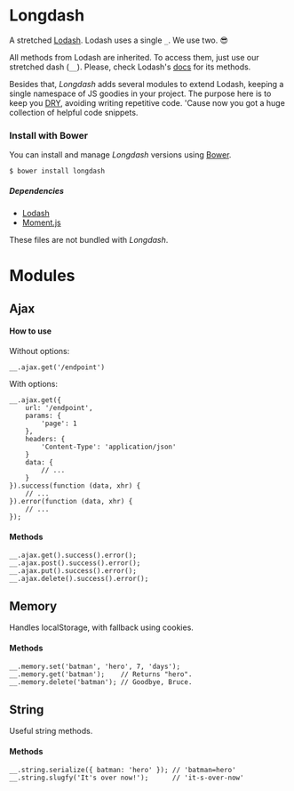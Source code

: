 Longdash
========

A stretched [Lodash](https://lodash.com/). Lodash uses a single `_`. We use two. :sunglasses:

All methods from Lodash are inherited. To access them, just use our stretched dash (`__`). Please, check Lodash's [docs](https://lodash.com/docs) for its methods.

Besides that, *Longdash* adds several modules to extend Lodash, keeping a single namespace of JS goodies in your project. The purpose here is to keep you [DRY](https://en.wikipedia.org/wiki/Don%27t_repeat_yourself), avoiding writing repetitive code. 'Cause now you got a huge collection of helpful code snippets.

### Install with Bower

You can install and manage *Longdash* versions using [Bower](http://bower.io).

```
$ bower install longdash
```

##### Dependencies

- [Lodash](https://lodash.com/)
- [Moment.js](http://momentjs.com/)

These files are not bundled with *Longdash*.

# Modules

## Ajax

#### How to use

Without options:

```
__.ajax.get('/endpoint')
```

With options:

```
__.ajax.get({
    url: '/endpoint',
    params: {
        'page': 1
    },
    headers: {
        'Content-Type': 'application/json'
    }
    data: {
        // ...
    }
}).success(function (data, xhr) {
    // ...
}).error(function (data, xhr) {
    // ...
});
```

#### Methods

```
__.ajax.get().success().error();
__.ajax.post().success().error();
__.ajax.put().success().error();
__.ajax.delete().success().error();
```

## Memory

Handles localStorage, with fallback using cookies.

#### Methods

```
__.memory.set('batman', 'hero', 7, 'days');
__.memory.get('batman');    // Returns "hero".
__.memory.delete('batman'); // Goodbye, Bruce.
```

## String

Useful string methods.

#### Methods

```
__.string.serialize({ batman: 'hero' }); // 'batman=hero'
__.string.slugfy('It's over now!');      // 'it-s-over-now'
```
